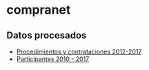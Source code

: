 # compranet

## Datos procesados
* [Procedimientos y contrataciones 2012-2017](https://s3-us-west-2.amazonaws.com/opi-compranet/public/data/procedimientos_all_2017_09_25.psv)
* [Participantes 2010 - 2017](https://s3-us-west-2.amazonaws.com/opi-compranet/public/data/participantes_2017_09_25.zip)
